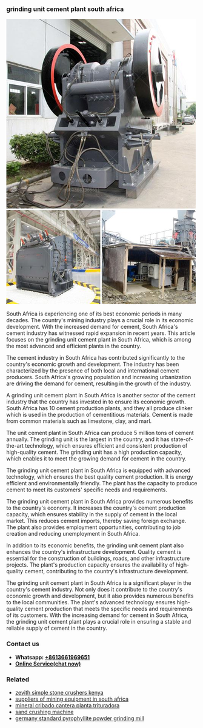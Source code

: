 <h3>grinding unit cement plant south africa</h3><img src='1702953278.jpg' alt=''><p>South Africa is experiencing one of its best economic periods in many decades. The country's mining industry plays a crucial role in its economic development. With the increased demand for cement, South Africa's cement industry has witnessed rapid expansion in recent years. This article focuses on the grinding unit cement plant in South Africa, which is among the most advanced and efficient plants in the country.</p><p>The cement industry in South Africa has contributed significantly to the country's economic growth and development. The industry has been characterized by the presence of both local and international cement producers. South Africa's growing population and increasing urbanization are driving the demand for cement, resulting in the growth of the industry.</p><p>A grinding unit cement plant in South Africa is another sector of the cement industry that the country has invested in to ensure its economic growth. South Africa has 10 cement production plants, and they all produce clinker which is used in the production of cementitious materials. Cement is made from common materials such as limestone, clay, and marl.</p><p>The unit cement plant in South Africa can produce 5 million tons of cement annually. The grinding unit is the largest in the country, and it has state-of-the-art technology, which ensures efficient and consistent production of high-quality cement. The grinding unit has a high production capacity, which enables it to meet the growing demand for cement in the country.</p><p>The grinding unit cement plant in South Africa is equipped with advanced technology, which ensures the best quality cement production. It is energy efficient and environmentally friendly. The plant has the capacity to produce cement to meet its customers' specific needs and requirements.</p><p>The grinding unit cement plant in South Africa provides numerous benefits to the country's economy. It increases the country's cement production capacity, which ensures stability in the supply of cement in the local market. This reduces cement imports, thereby saving foreign exchange. The plant also provides employment opportunities, contributing to job creation and reducing unemployment in South Africa.</p><p>In addition to its economic benefits, the grinding unit cement plant also enhances the country's infrastructure development. Quality cement is essential for the construction of buildings, roads, and other infrastructure projects. The plant's production capacity ensures the availability of high-quality cement, contributing to the country's infrastructure development.</p><p>The grinding unit cement plant in South Africa is a significant player in the country's cement industry. Not only does it contribute to the country's economic growth and development, but it also provides numerous benefits to the local communities. The plant's advanced technology ensures high-quality cement production that meets the specific needs and requirements of its customers. With the increasing demand for cement in South Africa, the grinding unit cement plant plays a crucial role in ensuring a stable and reliable supply of cement in the country.</p><h3>Contact us</h3><ul><li><strong>Whatsapp:&nbsp;<a href="https://wa.me/8613661969651">+8613661969651</a></strong></li><li><a href="https://swt.shibang-china.com/?git&amp;zhl&amp;grinding unit cement plant south africa"><strong>Online Service(chat now)</strong></a></li></ul><h3>Related</h3><ul><li><a href='zevith simple stone crushers kenya.md'>zevith simple stone crushers kenya</a></li><li><a href='suppliers of mining equipment in south africa.md'>suppliers of mining equipment in south africa</a></li><li><a href='mineral cribado cantera planta trituradora.md'>mineral cribado cantera planta trituradora</a></li><li><a href='sand crushing machine.md'>sand crushing machine</a></li><li><a href='germany standard pyrophyllite powder grinding mill.md'>germany standard pyrophyllite powder grinding mill</a></li></ul>